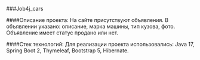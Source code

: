 ###Job4j_cars

####Описание проекта:
На сайте присутствуют объявления. В объявлении указано: описание, марка машины, тип кузова, фото.
Объявление имеет статус продано или нет.

####Стек технологий:
Для реализации проекта использовались: Java 17, Spring Boot 2, Thymeleaf, Bootstrap 5, Hibernate.